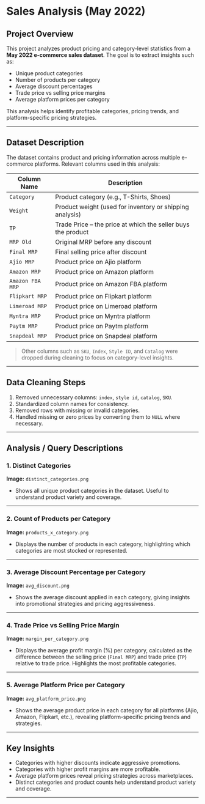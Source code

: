 
# Sales Analysis (May 2022)

## Project Overview

This project analyzes product pricing and category-level statistics from a **May 2022 e-commerce sales dataset**. The goal is to extract insights such as:

* Unique product categories
* Number of products per category
* Average discount percentages
* Trade price vs selling price margins
* Average platform prices per category

This analysis helps identify profitable categories, pricing trends, and platform-specific pricing strategies.

---

## Dataset Description

The dataset contains product and pricing information across multiple e-commerce platforms. Relevant columns used in this analysis:

| Column Name      | Description                                                  |
| ---------------- | ------------------------------------------------------------ |
| `Category`       | Product category (e.g., T-Shirts, Shoes)                     |
| `Weight`         | Product weight (used for inventory or shipping analysis)     |
| `TP`             | Trade Price – the price at which the seller buys the product |
| `MRP Old`        | Original MRP before any discount                             |
| `Final MRP`      | Final selling price after discount                           |
| `Ajio MRP`       | Product price on Ajio platform                               |
| `Amazon MRP`     | Product price on Amazon platform                             |
| `Amazon FBA MRP` | Product price on Amazon FBA platform                         |
| `Flipkart MRP`   | Product price on Flipkart platform                           |
| `Limeroad MRP`   | Product price on Limeroad platform                           |
| `Myntra MRP`     | Product price on Myntra platform                             |
| `Paytm MRP`      | Product price on Paytm platform                              |
| `Snapdeal MRP`   | Product price on Snapdeal platform                           |

> Other columns such as `SKU`, `Index`, `Style ID`, and `Catalog` were dropped during cleaning to focus on category-level insights.

---

## Data Cleaning Steps

1. Removed unnecessary columns: `index`, `style id`, `catalog`, `SKU`.
2. Standardized column names for consistency.
3. Removed rows with missing or invalid categories.
4. Handled missing or zero prices by converting them to `NULL` where necessary.

---

## Analysis / Query Descriptions

### 1. Distinct Categories

**Image:** `distinct_categories.png`

* Shows all unique product categories in the dataset. Useful to understand product variety and coverage.

---

### 2. Count of Products per Category

**Image:** `products_x_category.png`

* Displays the number of products in each category, highlighting which categories are most stocked or represented.

---

### 3. Average Discount Percentage per Category

**Image:** `avg_discount.png`

* Shows the average discount applied in each category, giving insights into promotional strategies and pricing aggressiveness.

---

### 4. Trade Price vs Selling Price Margin

**Image:** `margin_per_category.png`

* Displays the average profit margin (%) per category, calculated as the difference between the selling price (`Final MRP`) and trade price (`TP`) relative to trade price. Highlights the most profitable categories.

---

### 5. Average Platform Price per Category

**Image:** `avg_platform_price.png`

* Shows the average product price in each category for all platforms (Ajio, Amazon, Flipkart, etc.), revealing platform-specific pricing trends and strategies.

---

## Key Insights

* Categories with higher discounts indicate aggressive promotions.
* Categories with higher profit margins are more profitable.
* Average platform prices reveal pricing strategies across marketplaces.
* Distinct categories and product counts help understand product variety and coverage.

---
